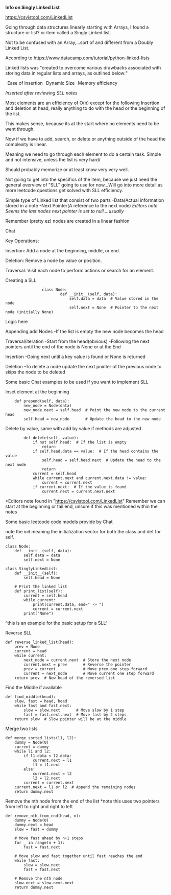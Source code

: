 **Info on Singly Linked List**

https://csvistool.com/LinkedList

Going through data structures linearly starting with Arrays, I found a structure or list? or item called a Singly Linked list.

Not to be confused with an Array,...sort of and different from a Doubly Linked List.

According to https://www.datacamp.com/tutorial/python-linked-lists

Linked lists was "created to overcome various drawbacks associated with storing data in regular lists and arrays, as outlined below:"

-Ease of insertion
-Dynamic Size
-Memory efficiency

*Inserted after reviewing SLL notes*

Most elements are an efficiency of O(n)	except for the following 
Insertion and deletion at head, really anything to do with the head or the beginning of the list.

This makes sense, because its at the start where no elements need to be went through.

Now if we have to add, search, or delete or anything outside of the head the complexity is linear. 

Meaning we need to go through each element to do a certain task. Simple and not intensive, unless the list is very hard/

Should probably memorize or at least know very very well.




Not going to get into the specifics of the item, because we just need the general overview of "SLL" going to use for now...Will
go into more detail as more leetcode questions get solved with SLL efficiency.


Simple type of Linked list that consist of two parts
-Data(Actual information stored in a note
-Next Pointer(A reference to the next node) 
*Editors note Seems the last nodes next pointer is set to null....usually*

Remember (pretty ez) nodes are created in a linear fashion

Chat 

Key Operations:

Insertion:
Add a node at the beginning, middle, or end.

Deletion:
Remove a node by value or position.

Traversal:
Visit each node to perform actions or search for an element.

Creating a SLL

					class Node:
    						def __init__(self, data):
						        self.data = data  # Value stored in the node
						        self.next = None  # Pointer to the next node (initially None)

Logic here

Appending,add Nodes
-If the list is empty the new node becomes the head

Traversal/iteration
-Start from the head(obvious)
-Following the next pointers until the end of the node is None or at the End

Insertion
-Going next until a key value is found or None is returned

Deletion
-To delete a node update the next pointer of the previous node to skips the node to be deleted

Some basic Chat examples to be used if you want to implement SLL

Inset element at the beginning


		def prepend(self, data):
		    new_node = Node(data)
		    new_node.next = self.head  # Point the new node to the current head
		    self.head = new_node       # Update the head to the new node


Delete by value, same with add by value if methods are adjusted

			def delete(self, value):
			    if not self.head:  # If the list is empty
			        return
			    if self.head.data == value:  # If the head contains the value
			        self.head = self.head.next  # Update the head to the next node
			        return
			    current = self.head
			    while current.next and current.next.data != value:
			        current = current.next
			    if current.next:  # If the value is found
			        current.next = current.next.next


*Editors note found in "https://csvistool.com/LinkedList" 
Remember we can start at the beginning or tail end, unsure if this was mentioned within the notes


Some basic leetcode code models provide by Chat

note the _init_ meaning the initialization vector for both the class and def for self.



	class Node:
	    def __init__(self, data):
	        self.data = data
	        self.next = None
	
	class SinglyLinkedList:
	    def __init__(self):
	        self.head = None
	
	    # Print the linked list
	    def print_list(self):
	        current = self.head
	        while current:
	            print(current.data, end=" -> ")
	            current = current.next
	        print("None")
		

^this is an example for the basic setup for a SLL^

Reverse SLL

	def reverse_linked_list(head):
	    prev = None
	    current = head
	    while current:
	        next_node = current.next  # Store the next node
	        current.next = prev       # Reverse the pointer
	        prev = current            # Move prev one step forward
	        current = next_node       # Move current one step forward
	    return prev  # New head of the reversed list


Find the Middle if available


	def find_middle(head):
	    slow, fast = head, head
	    while fast and fast.next:
	        slow = slow.next       # Move slow by 1 step
	        fast = fast.next.next  # Move fast by 2 steps
	    return slow  # Slow pointer will be at the middle


Merge two lists

	def merge_sorted_lists(l1, l2):
	    dummy = Node(0)
	    current = dummy
	    while l1 and l2:
	        if l1.data < l2.data:
	            current.next = l1
	            l1 = l1.next
	        else:
	            current.next = l2
	            l2 = l2.next
	        current = current.next
	    current.next = l1 or l2  # Append the remaining nodes
	    return dummy.next


Remove the nth node from the end of the list
*note this uses two pointers from left to right and right to left


	def remove_nth_from_end(head, n):
	    dummy = Node(0)
	    dummy.next = head
	    slow = fast = dummy
	
	    # Move fast ahead by n+1 steps
	    for _ in range(n + 1):
	        fast = fast.next
	
	    # Move slow and fast together until fast reaches the end
	    while fast:
	        slow = slow.next
	        fast = fast.next
	
	    # Remove the nth node
	    slow.next = slow.next.next
	    return dummy.next















